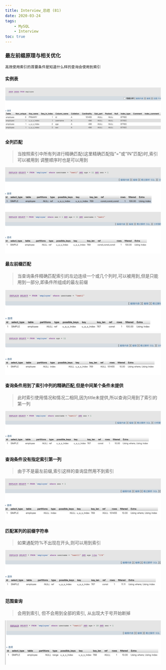 ```yaml
---
title: Interview_总结 (81)
date: 2020-03-24
tags: 
    - MySQL 
    - Interview
toc: true
---
```


### 最左前缀原理与相关优化
    高效使用索引的首要条件是知道什么样的查询会使用到索引

<!-- more -->

#### 实例表
![实例表](/img/20200324_1.png)

#### 全列匹配
> 当按照索引中所有列进行精确匹配(这里精确匹配指“=”或“IN”匹配)时,索引可以被用到
调整顺序时也是可以用到

![全列匹配](/img/20200324_2.png)
![全列匹配](/img/20200324_3.png)

#### 最左前缀匹配
> 当查询条件精确匹配索引的左边连续一个或几个列时,可以被用到,但是只能用到一部分,即条件所组成的最左前缀

![最左前缀匹配](/img/20200324_4.png)
![最左前缀匹配](/img/20200324_5.png)

#### 查询条件用到了索引中列的精确匹配,但是中间某个条件未提供
> 此时索引使用情况和情况二相同,因为title未提供,所以查询只用到了索引的第一列

![最左前缀匹配](/img/20200324_6.png)

#### 查询条件没有指定索引第一列
> 由于不是最左前缀,索引这样的查询显然用不到索引

![最左前缀匹配](/img/20200324_7.png)

#### 匹配某列的前缀字符串
> 如果通配符%不出现在开头,则可以用到索引

![最左前缀匹配](/img/20200324_8.png)

#### 范围查询
> 会用到索引, 但不会用到全部的索引, 从出现大于号开始断掉

![最左前缀匹配](/img/20200324_9.png)



